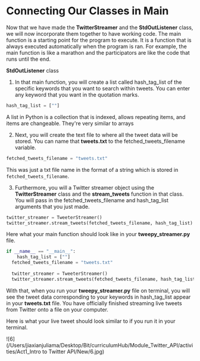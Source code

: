 <!--title={Connecting Our Classes in Main}-->

<!--badges={Web Development:}-->

# Connecting Our Classes in Main

Now that we have made the **TwitterStreamer** and the **StdOutListener** class, we will now incorporate them together to have working code. The main function is a starting point for the program to execute. It is a function that is always executed automatically when the program is ran. For example, the main function is like a marathon and the participators are like the code that runs until the end.

**StdOutListener** class

1. In that main function, you will create a list called hash_tag_list of the specific keywords that you want to search within tweets. You can enter any keyword that you want in the quotation marks.

```python
hash_tag_list = [""]
```
A list in Python is a collection that is indexed, allows repeating items, and items are changeable. They're very similar to arrays

2. Next, you will create the text file to where all the tweet data will be stored. You can name that **tweets.txt** to the fetched_tweets_filename variable.

```python
fetched_tweets_filename = "tweets.txt"
```
This was just a txt file name in the format of a string which is stored in ``fetched_tweets_filename``. 

3. Furthermore, you will a Twitter streamer object using the **TwitterStreamer** class and the **stream_tweets** function in that class. You will pass in the fetched_tweets_filename and hash_tag_list arguments that you just made.

```python
twitter_streamer = TweeterStreamer()
twitter_streamer.stream_tweets(fetched_tweets_filename, hash_tag_list)
```

Here what your main function should look like in your **tweepy_streamer.py** file.

```python
if __name__ == "__main__":
	hash_tag_list = [""]
  fetched_tweets_filename = "tweets.txt"
  
  twitter_streamer = TweeterStreamer()
  twitter_streamer.stream_tweets(fetched_tweets_filename, hash_tag_list)
```

With that, when you run your **tweepy_streamer.py** file on terminal, you will see the tweet data corresponding to your keywords in hash_tag_list appear in your **tweets.txt** file. You have officially finished streaming live tweets from Twitter onto a file on your computer.

Here is what your live tweet should look similar to if you run it in your terminal.

![6](/Users/jiaxianjuliama/Desktop/Bit/curriculumHub/Module_Twitter_API/activities/Act1_Intro to Twitter API/New/6.jpg)